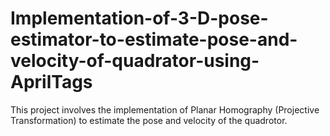 # Implementation-of-3-D-pose-estimator-to-estimate-pose-and-velocity-of-quadrator-using-AprilTags
This project involves the implementation of Planar Homography (Projective Transformation) to estimate the pose and velocity of the quadrotor.

